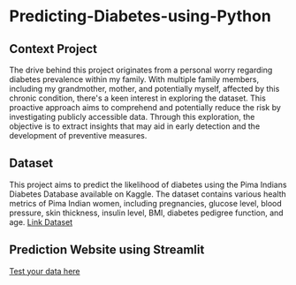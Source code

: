 # Predicting-Diabetes-using-Python

## Context Project
The drive behind this project originates from a personal worry regarding diabetes prevalence within my family. With multiple family members, including my grandmother, mother, and potentially myself, affected by this chronic condition, there's a keen interest in exploring the dataset. This proactive approach aims to comprehend and potentially reduce the risk by investigating publicly accessible data. Through this exploration, the objective is to extract insights that may aid in early detection and the development of preventive measures.

## Dataset
This project aims to predict the likelihood of diabetes using the Pima Indians Diabetes Database available on Kaggle. The dataset contains various health metrics of Pima Indian women, including pregnancies, glucose level, blood pressure, skin thickness, insulin level, BMI, diabetes pedigree function, and age. [Link Dataset](https://www.kaggle.com/datasets/uciml/pima-indians-diabetes-database)

## Prediction Website using Streamlit

[Test your data here](https://srswati-predicting-diabetes-using-python.streamlit.app/)

